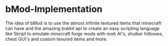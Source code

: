 # bMod-Implementation
The idea of bMod is to use the almost infinite textured items that minecraft can have and
the amazing bukkit api to create an easy scripting language like Skript to emulate
minecraft forge mods with mob AI's, shulker hitboxes, chest GUI's and custom texured items
and more.
